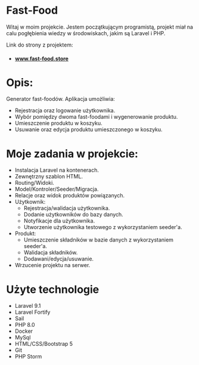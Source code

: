 # Fast-Food

Witaj w moim projekcie. Jestem początkującym programistą, projekt miał na calu pogłębienia wiedzy w środowiskach, jakim są Laravel i PHP.

Link do strony z projektem:
* #### <a href="bit.ly/3IyMOiz" target="_blank">www.fast-food.store</a>

# Opis:
Generator fast-foodów. Aplikacja umożliwia:

* Rejestracja oraz logowanie użytkownika.
* Wybór pomiędzy dwoma fast-foodami i wygenerowanie produktu.
* Umieszczenie produktu w koszyku.
* Usuwanie oraz edycja produktu umieszczonego w koszyku.

# Moje zadania w projekcie:

* Instalacja Laravel na kontenerach.
* Zewnętrzny szablon HTML.
* Routing/Widoki.
* Model/Kontroler/Seeder/Migracja.
* Relacje oraz widok produktów powiązanych.
* Użytkownik:
    * Rejestracja/walidacja użytkownika.
    * Dodanie użytkowników do bazy danych.
    * Notyfikacje dla użytkownika.
    * Utworzenie użytkownika testowego z wykorzystaniem seeder'a.
* Produkt:
  * Umieszczenie składników w bazie danych z wykorzystaniem seeder'a.
  * Walidacja składników.
  * Dodawani/edycja/usuwanie.
* Wrzucenie projektu na serwer.

    
# Użyte technologie 

* Laravel 9.1
* Laravel Fortify
* Sail
* PHP 8.0 
* Docker
* MySql 
* HTML/CSS/Bootstrap 5
* Git
* PHP Storm

